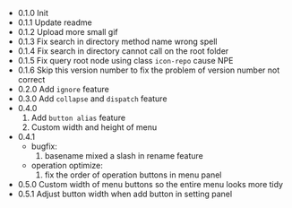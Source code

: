 - 0.1.0 Init
- 0.1.1 Update readme
- 0.1.2 Upload more small gif
- 0.1.3 Fix search in directory method name wrong spell
- 0.1.4 Fix search in directory cannot call on the root folder
- 0.1.5 Fix query root node using class `icon-repo` cause NPE
- 0.1.6 Skip this version number to fix the problem of version number not correct
- 0.2.0 Add `ignore` feature
- 0.3.0 Add `collapse` and `dispatch` feature
- 0.4.0
    1. Add `button alias` feature
    2. Custom width and height of menu
- 0.4.1
    - bugfix:
        1. basename mixed a slash in rename feature
    - operation optimize:
        1. fix the order of operation buttons in menu panel
- 0.5.0 Custom width of menu buttons so the entire menu looks more tidy
- 0.5.1 Adjust button width when add button in setting panel
